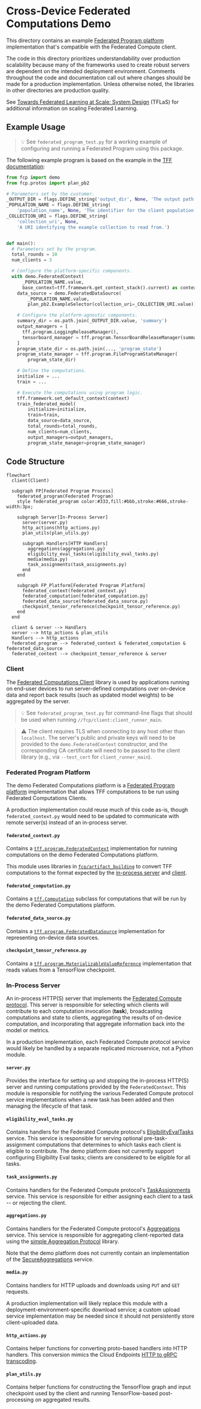 # Cross-Device Federated Computations Demo

This directory contains an example
[Federated Program platform](https://github.com/tensorflow/federated/blob/main/tensorflow_federated/python/program/README.md#platform-specific-components)
implementation that's compatible with the Federated Compute client.

The code in this directory prioritizes understandability over production
scalability because many of the frameworks used to create robust servers are
dependent on the intended deployment environment. Comments throughout the code
and documentation call out where changes should be made for a production
implementation. Unless otherwise noted, the libraries in other directories are
production quality.

See
[Towards Federated Learning at Scale: System Design](https://arxiv.org/abs/1902.01046)
(TFLaS) for additional information on scaling Federated Learning.

## Example Usage

> 💡 See `federated_program_test.py` for a working example of configuring and
> running a Federated Program using this package.

The following example program is based on the example in the
[TFF documentation](https://github.com/tensorflow/federated/blob/main/tensorflow_federated/python/program/README.md#program):

```python
from fcp import demo
from fcp.protos import plan_pb2

# Parameters set by the customer.
_OUTPUT_DIR = flags.DEFINE_string('output_dir', None, 'The output path.')
_POPULATION_NAME = flags.DEFINE_string(
    'population_name', None, 'The identifier for the client population.')
_COLLECTION_URI = flags.DEFINE_string(
    'collection_uri', None,
    'A URI identifying the example collection to read from.')


def main():
  # Parameters set by the program.
  total_rounds = 10
  num_clients = 3

  # Configure the platform-specific components.
  with demo.FederatedContext(
      _POPULATION_NAME.value,
      base_context=tff.framework.get_context_stack().current) as context:
    data_source = demo.FederatedDataSource(
        _POPULATION_NAME.value,
        plan_pb2.ExampleSelector(collection_uri=_COLLECTION_URI.value))

    # Configure the platform-agnostic components.
    summary_dir = os.path.join(_OUTPUT_DIR.value, 'summary')
    output_managers = [
      tff.program.LoggingReleaseManager(),
      tensorboard_manager = tff.program.TensorBoardReleaseManager(summary_dir),
    ]
    program_state_dir = os.path.join(..., 'program_state')
    program_state_manager = tff.program.FileProgramStateManager(
        program_state_dir)

    # Define the computations.
    initialize = ...
    train = ...

    # Execute the computations using program logic.
    tff.framework.set_default_context(context)
    train_federated_model(
        initialize=initialize,
        train=train,
        data_source=data_source,
        total_rounds=total_rounds,
        num_clients=num_clients,
        output_managers=output_managers,
        program_state_manager=program_state_manager)
```

## Code Structure

```mermaid
flowchart
  client(Client)

  subgraph FP[Federated Program Process]
    federated_program(Federated Program)
    style federated_program color:#333,fill:#bbb,stroke:#666,stroke-width:3px;

    subgraph Server[In-Process Server]
      server(server.py)
      http_actions(http_actions.py)
      plan_utils(plan_utils.py)

      subgraph Handlers[HTTP Handlers]
        aggregations(aggregations.py)
        eligibility_eval_tasks(eligibility_eval_tasks.py)
        media(media.py)
        task_assignments(task_assignments.py)
      end
    end

    subgraph FP_Platform[Federated Program Platform]
      federated_context(federated_context.py)
      federated_computation(federated_computation.py)
      federated_data_source(federated_data_source.py)
      checkpoint_tensor_reference(checkpoint_tensor_reference.py)
    end
  end

  client & server --> Handlers
  server --> http_actions & plan_utils
  Handlers --> http_actions
  federated_program --> federated_context & federated_computation & federated_data_source
  federated_context --> checkpoint_tensor_reference & server
```

### Client

The [Federated Computations Client](../client)
library is used by applications running on end-user devices to run
server-defined computations over on-device data and report back results (such as
updated model weights) to be aggregated by the server.

> 💡 See `federated_program_test.py` for command-line flags that should be used
> when running `//fcp/client:client_runner_main`.

> ⚠️ The client requires TLS when connecting to any host other than `localhost`.
> The server's public and private keys will need to be provided to the
> `demo.FederatedContext` constructor, and the corresponding CA certificate will
> need to be passed to the client library (e.g., via `--test_cert` for
> `client_runner_main`).

### Federated Program Platform

The demo Federated Computations platform is a
[Federated Program platform](https://github.com/tensorflow/federated/blob/main/tensorflow_federated/python/program/README.md#platform-specific-components)
implementation that allows TFF computations to be run using Federated
Computations Clients.

A production implementation could reuse much of this code as-is, though
`federated_context.py` would need to be updated to communicate with remote
server(s) instead of an in-process server.

#### `federated_context.py`

Contains a
[`tff.program.FederatedContext`](https://www.tensorflow.org/federated/api_docs/python/tff/program/FederatedContext)
implementation for running computations on the demo Federated Computations
platform.

This module uses libraries in
[`fcp/artifact_building`](../artifact_building) to
convert TFF computations to the format expected by the
[in-process server](#in-process-server) and [client](#client).

#### `federated_computation.py`

Contains a
[`tff.Computation`](https://www.tensorflow.org/federated/api_docs/python/tff/Computation)
subclass for computations that will be run by the demo Federated Computations
platform.

#### `federated_data_source.py`

Contains a
[`tff.program.FederatedDataSource`](https://www.tensorflow.org/federated/api_docs/python/tff/program/FederatedDataSource)
implementation for representing on-device data sources.

#### `checkpoint_tensor_reference.py`

Contains a
[`tff.program.MaterializableValueReference`](https://www.tensorflow.org/federated/api_docs/python/tff/program/MaterializableValueReference)
implementation that reads values from a TensorFlow checkpoint.

### In-Process Server

An in-process HTTP(S) server that implements the
[Federated Compute protocol](../protos/federatedcompute).
This server is responsible for selecting which clients will contribute to each
computation invocation (**task**), broadcasting computations and state to
clients, aggregating the results of on-device computation, and incorporating
that aggregate information back into the model or metrics.

In a production implementation, each Federated Compute protocol service would
likely be handled by a separate replicated microservice, not a Python module.

#### `server.py`

Provides the interface for setting up and stopping the in-process HTTP(S) server
and running computations provided by the `FederatedContext`. This module is
responsible for notifying the various Federated Compute protocol service
implementations when a new task has been added and then managing the lifecycle
of that task.

#### `eligibility_eval_tasks.py`

Contains handlers for the Federated Compute protocol's
[EligibilityEvalTasks](../protos/federatedcompute/eligibility_eval_tasks.proto)
service. This service is responsible for serving optional pre-task-assignment
computations that determines to which tasks each client is eligible to
contribute. The demo platform does not currently support configuring Eligibility
Eval tasks; clients are considered to be eligible for all tasks.

#### `task_assignments.py`

Contains handlers for the Federated Compute protocol's
[TaskAssignments](../protos/federatedcompute/task_assignments.proto)
service. This service is responsible for either assigning each client to a
task -- or rejecting the client.

#### `aggregations.py`

Contains handlers for the Federated Compute protocol's
[Aggregations](../protos/federatedcompute/aggregations.proto)
service. This service is responsible for aggregating client-reported data using
the
[simple Aggregation Protocol](../aggregation/protocol/simple_aggregation)
library.

Note that the demo platform does not currently contain an implementation of the
[SecureAggregations](../protos/federatedcompute/secure_aggregations.proto)
service.

#### `media.py`

Contains handlers for HTTP uploads and downloads using `PUT` and `GET` requests.

A production implementation will likely replace this module with a
deployment-environment-specific download service; a custom upload service
implementation may be needed since it should not persistently store
client-uploaded data.

#### `http_actions.py`

Contains helper functions for converting proto-based handlers into HTTP
handlers. This conversion mimics the Cloud Endpoints
[HTTP to gRPC transcoding](https://cloud.google.com/endpoints/docs/grpc/transcoding).

#### `plan_utils.py`

Contains helper functions for constructing the TensorFlow graph and input
checkpoint used by the client and running TensorFlow-based post-processing on
aggregated results.
